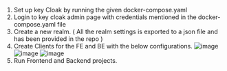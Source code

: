 1) Set up key Cloak by running the given docker-compose.yaml
2) Login to key cloak admin page with credentials mentioned in the docker-compose.yaml file
3) Create a new realm. ( All the realm settings is exported to a json file and has been provided in the repo )
4) Create Clients for the FE and BE with the below configurations.
   ![image](https://github.com/sricharan2910/Keyloak_POC/assets/139483671/a22a715f-dac5-470d-bcb3-24a636a39d06)
   ![image](https://github.com/sricharan2910/Keyloak_POC/assets/139483671/f767a9f5-8d24-4d8e-b14c-c7f826fc92e5)
   ![image](https://github.com/sricharan2910/Keyloak_POC/assets/139483671/3c75cea0-caff-42de-a5c1-ab37837138fc)
5) Run Frontend and Backend projects.




